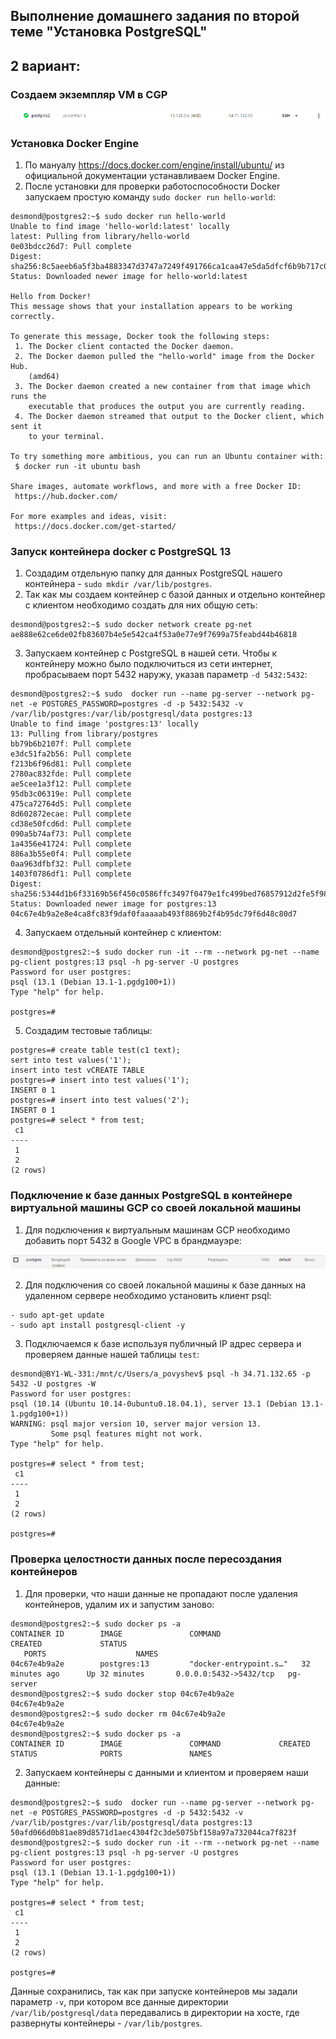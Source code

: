 ## Выполнение домашнего задания по второй теме "Установка PostgreSQL"
## 2 вариант:

### Создаем экземпляр VM в CGP
![VM3Created](https://github.com/apovyshev/PostgreSQL/blob/main/02.PostgresSetup/2/VM3Created.PNG)

### Установка Docker Engine

1. По мануалу https://docs.docker.com/engine/install/ubuntu/ из официальной документации устанавливаем Docker Engine.
2. После установки для проверки работоспособности Docker запускаем простую команду `sudo docker run hello-world`:
```
desmond@postgres2:~$ sudo docker run hello-world
Unable to find image 'hello-world:latest' locally
latest: Pulling from library/hello-world
0e03bdcc26d7: Pull complete
Digest: sha256:8c5aeeb6a5f3ba4883347d3747a7249f491766ca1caa47e5da5dfcf6b9b717c0
Status: Downloaded newer image for hello-world:latest

Hello from Docker!
This message shows that your installation appears to be working correctly.

To generate this message, Docker took the following steps:
 1. The Docker client contacted the Docker daemon.
 2. The Docker daemon pulled the "hello-world" image from the Docker Hub.
    (amd64)
 3. The Docker daemon created a new container from that image which runs the
    executable that produces the output you are currently reading.
 4. The Docker daemon streamed that output to the Docker client, which sent it
    to your terminal.

To try something more ambitious, you can run an Ubuntu container with:
 $ docker run -it ubuntu bash

Share images, automate workflows, and more with a free Docker ID:
 https://hub.docker.com/

For more examples and ideas, visit:
 https://docs.docker.com/get-started/
 ```

 ### Запуск контейнера docker с PostgreSQL 13

 1. Создадим отдельную папку для данных PostgreSQL нашего контейнера - `sudo mkdir /var/lib/postgres`.
 2. Так как мы создаем контейнер с базой данных и отдельно контейнер с клиентом необходимо создать для них общую сеть:
 ```
 desmond@postgres2:~$ sudo docker network create pg-net
ae888e62ce6de02fb83607b4e5e542ca4f53a0e77e9f7699a75feabd44b46818
```
3. Запускаем контейнер с PostgreSQL в нашей сети. Чтобы к контейнеру можно было подключиться из сети интернет, пробрасываем порт 5432 наружу, указав параметр `-d 5432:5432`:
```
desmond@postgres2:~$ sudo  docker run --name pg-server --network pg-net -e POSTGRES_PASSWORD=postgres -d -p 5432:5432 -v /var/lib/postgres:/var/lib/postgresql/data postgres:13
Unable to find image 'postgres:13' locally
13: Pulling from library/postgres
bb79b6b2107f: Pull complete
e3dc51fa2b56: Pull complete
f213b6f96d81: Pull complete
2780ac832fde: Pull complete
ae5cee1a3f12: Pull complete
95db3c06319e: Pull complete
475ca72764d5: Pull complete
8d602872ecae: Pull complete
cd38e50fcd6d: Pull complete
090a5b74af73: Pull complete
1a4356e41724: Pull complete
886a3b55e0f4: Pull complete
0aa963dfbf32: Pull complete
1403f0786df1: Pull complete
Digest: sha256:5344d1b6f33169b56f450c0586ffc3497f0479e1fc499bed76857912d2fe5f98
Status: Downloaded newer image for postgres:13
04c67e4b9a2e8e4ca8fc83f9daf0faaaaab493f8869b2f4b95dc79f6d48c80d7
```
4. Запускаем отдельный контейнер с клиентом:
```
desmond@postgres2:~$ sudo docker run -it --rm --network pg-net --name pg-client postgres:13 psql -h pg-server -U postgres
Password for user postgres:
psql (13.1 (Debian 13.1-1.pgdg100+1))
Type "help" for help.

postgres=#
```
5. Создадим тестовые таблицы:
```
postgres=# create table test(c1 text);
sert into test values('1');
insert into test vCREATE TABLE
postgres=# insert into test values('1');
INSERT 0 1
postgres=# insert into test values('2');
INSERT 0 1
postgres=# select * from test;
 c1
----
 1
 2
(2 rows)
```

### Подключение к базе данных PostgreSQL в контейнере виртуальной машины GCP со своей локальной машины

1. Для подключения к виртуальным машинам GCP необходимо добавить порт 5432 в Google VPC в брандмауэре:

![RuleCreated](https://github.com/apovyshev/PostgreSQL/blob/main/02.PostgresSetup/2/RuleCreated.PNG)

2. Для подключения со своей локальной машины к базе данных на удаленном сервере необходимо установить клиент psql:
```
- sudo apt-get update
- sudo apt install postgresql-client -y
```
3. Подключаемся к базе используя публичный IP адрес сервера и проверяем данные нашей таблицы `test`:
```
desmond@BY1-WL-331:/mnt/c/Users/a_povyshev$ psql -h 34.71.132.65 -p 5432 -U postgres -W
Password for user postgres:
psql (10.14 (Ubuntu 10.14-0ubuntu0.18.04.1), server 13.1 (Debian 13.1-1.pgdg100+1))
WARNING: psql major version 10, server major version 13.
         Some psql features might not work.
Type "help" for help.

postgres=# select * from test;
 c1
----
 1
 2
(2 rows)

postgres=#
```
### Проверка целостности данных после пересоздания контейнеров
1. Для проверки, что наши данные не пропадают после удаления контейнеров, удалим их и запустим заново:
```
desmond@postgres2:~$ sudo docker ps -a
CONTAINER ID        IMAGE               COMMAND                  CREATED             STATUS
   PORTS                    NAMES
04c67e4b9a2e        postgres:13         "docker-entrypoint.s…"   32 minutes ago      Up 32 minutes       0.0.0.0:5432->5432/tcp   pg-server
desmond@postgres2:~$ sudo docker stop 04c67e4b9a2e
04c67e4b9a2e
desmond@postgres2:~$ sudo docker rm 04c67e4b9a2e
04c67e4b9a2e
desmond@postgres2:~$ sudo docker ps -a
CONTAINER ID        IMAGE               COMMAND             CREATED             STATUS              PORTS               NAMES
```
2. Запускаем контейнеры с данными и клиентом и проверяем наши данные:
```
desmond@postgres2:~$ sudo  docker run --name pg-server --network pg-net -e POSTGRES_PASSWORD=postgres -d -p 5432:5432 -v /var/lib/postgres:/var/lib/postgresql/data postgres:13
50afd066d0b81ae89d8571d1aec4304f2c3de5075bf158a97a732044ca7f823f
desmond@postgres2:~$ sudo docker run -it --rm --network pg-net --name pg-client postgres:13 psql -h pg-server -U postgres
Password for user postgres:
psql (13.1 (Debian 13.1-1.pgdg100+1))
Type "help" for help.

postgres=# select * from test;
 c1
----
 1
 2
(2 rows)

postgres=#
```
Данные сохранились, так как при запуске контейнеров мы задали параметр `-v`, при котором все данные директории `/var/lib/postgresql/data` передавались в директории на хосте, где развернуты контейнеры - `/var/lib/postgres`.

